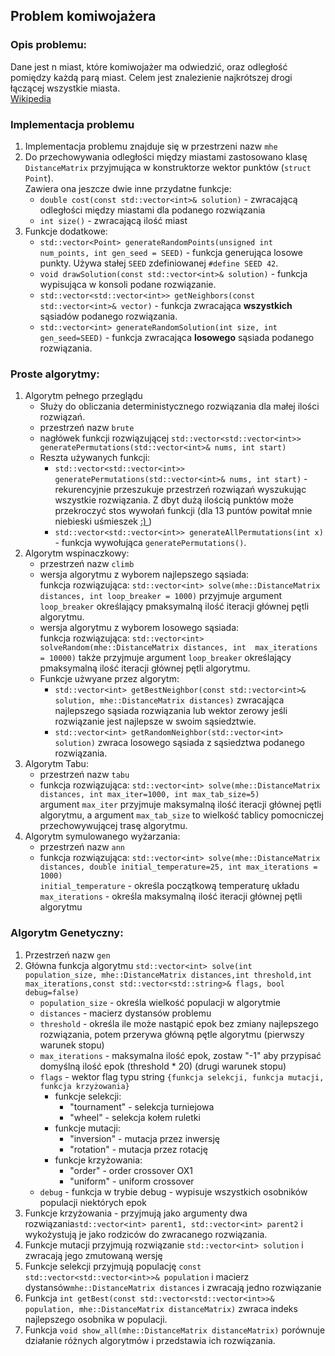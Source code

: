 ## Problem komiwojażera
### Opis problemu:
Dane jest n miast, które komiwojażer ma odwiedzić, oraz odległość pomiędzy każdą parą miast.
Celem jest znalezienie najkrótszej drogi łączącej wszystkie miasta. <br>
<a href="https://en.wikipedia.org/wiki/Travelling_salesman_problem">Wikipedia</a>

### Implementacja problemu
1. Implementacja problemu znajduje się w przestrzeni nazw ```mhe```
2. Do przechowywania odległości między miastami zastosowano klasę ```DistanceMatrix``` przyjmująca
w konstruktorze wektor punktów (```struct Point```). <br> 
Zawiera ona jeszcze dwie inne przydatne funkcje:
   *  ```double cost(const std::vector<int>& solution)``` - zwracającą odległości między miastami dla podanego rozwiązania
   * ```int size()``` - zwracającą ilość miast
3. Funkcje dodatkowe:
   * ```std::vector<Point> generateRandomPoints(unsigned int num_points, int gen_seed = SEED)``` - funkcja generująca losowe punkty. Używa stałej ```SEED``` 
    zdefiniowanej ```#define SEED 42```.
   * ```void drawSolution(const std::vector<int>& solution)``` - funkcja wypisująca w konsoli podane rozwiązanie.
   * ```std::vector<std::vector<int>> getNeighbors(const std::vector<int>& vector)``` - funkcja zwracająca __wszystkich__ sąsiadów podanego rozwiązania.
   * ```std::vector<int> generateRandomSolution(int size, int gen_seed=SEED)``` - funkcja zwracająca __losowego__ sąsiada podanego rozwiązania.

### Proste algorytmy:
1. Algorytm pełnego przeglądu
   * Służy do obliczania deterministycznego rozwiązania dla małej ilości rozwiązań.
   * przestrzeń nazw ```brute```
   * nagłówek funkcji rozwiązującej ```std::vector<std::vector<int>> generatePermutations(std::vector<int>& nums, int start)```
   * Reszta używanych funkcji:
      * ```std::vector<std::vector<int>> generatePermutations(std::vector<int>& nums, int start)``` - rekurencyjnie przeszukuje przestrzeń rozwiązań wyszukując wszystkie rozwiązania.
     Z dbyt dużą ilością punktów może przekroczyć stos wywołań funkcji (dla 13 puntów powitał mnie niebieski uśmieszek <a href="https://filestore.community.support.microsoft.com/api/images/ca756db3-5559-4d35-8e50-6821a83060c0?upload=true">:) </a>)
      * ```std::vector<std::vector<int>> generateAllPermutations(int x)``` - funkcja wywołująca ```generatePermutations()```.
2. Algorytm wspinaczkowy:
   * przestrzeń nazw ```climb```
   * wersja algorytmu z wyborem najlepszego sąsiada:
     <br> funkcja rozwiązująca: ```std::vector<int> solve(mhe::DistanceMatrix distances, int loop_breaker = 1000)```
     przyjmuje argument ```loop_breaker``` określający pmaksymalną ilość iteracji głównej pętli algorytmu.
   * wersja algorytmu z wyborem losowego sąsiada: <br> funkcja rozwiązująca: ```std::vector<int> solveRandom(mhe::DistanceMatrix distances, int  max_iterations = 10000)```
     także przyjmuje argument ```loop_breaker``` określający pmaksymalną ilość iteracji głównej pętli algorytmu.
   * Funkcje użwyane przez algorytm:
       * ```std::vector<int> getBestNeighbor(const std::vector<int>& solution, mhe::DistanceMatrix distances)``` zwracająca najlepszego sąsiada rozwiązania lub wektor zerowy jeśli rozwiązanie jest najlepsze w swoim sąsiedztwie.
       * ```std::vector<int> getRandomNeighbor(std::vector<int> solution)``` zwraca losowego sąsiada z sąsiedztwa podanego rozwiązania.
3. Algorytm Tabu:
    * przestrzeń nazw ```tabu```
    * funkcja rozwiązująca: ```std::vector<int> solve(mhe::DistanceMatrix distances, int max_iter=1000, int max_tab_size=5)```<br>
     argument ```max_iter``` przyjmuje maksymalną ilość iteracji głównej pętli algorytmu, a argument ```max_tab_size``` to wielkość tablicy pomocniczej przechowywującej trasę algorytmu.
4. Algorytm symulowanego wyżarzania:
    * przestrzeń nazw ```ann```
    * funkcja rozwiązująca: ```std::vector<int> solve(mhe::DistanceMatrix distances, double initial_temperature=25, int max_iterations = 1000)``` <br>
    ```initial_temperature``` - określa początkową temperaturę układu <br>
    ```max_iterations``` - określa maksymalną ilość iteracji głównej pętli algorytmu
### Algorytm Genetyczny:
1. Przestrzeń nazw ```gen```
2. Główna funkcja algorytmu ```std::vector<int> solve(int population_size, mhe::DistanceMatrix distances,int threshold,int max_iterations,const std::vector<std::string>& flags, bool debug=false)```
   * ```population_size``` - określa wielkość populacji w algorytmie
   * ```distances``` - macierz dystansów problemu
   * ```threshold``` - określa ile może nastąpić epok bez zmiany najlepszego rozwiązania, potem przerywa główną pętle algorytmu (pierwszy warunek stopu)
   * ```max_iterations``` - maksymalna ilość epok, zostaw "-1" aby przypisać domyślną ilość epok (threshold * 20) (drugi warunek stopu)
   * ```flags``` - wektor flag typu string ```{funkcja selekcji, funkcja mutacji, funkcja krzyżowania}```
     * funkcje selekcji:
       * "tournament" - selekcja turniejowa
       * "wheel" - selekcja kołem ruletki
     * funkcje mutacji:
       * "inversion" - mutacja przez inwersję 
       * "rotation" - mutacja przez rotację
     * funkcje krzyżowania:
       * "order" - order crossover OX1
       * "uniform" - uniform crossover
   * ```debug``` - funkcja w trybie debug - wypisuje wszystkich osobników populacji niektórych epok
3. Funkcje krzyżowania - przyjmują jako argumenty dwa rozwiązania```std::vector<int> parent1, std::vector<int> parent2``` i wykożystują je jako rodziców
do zwracanego rozwiązania.
4. Funkcje mutacji przyjmują rozwiązanie ```std::vector<int> solution``` i zwracają jego zmutowaną wersję
5. Funkcje selekcji przyjmują populację ```const std::vector<std::vector<int>>& population``` i macierz dystansów``` mhe::DistanceMatrix distances ``` i zwracają jedno rozwiązanie
6. Funkcja ```int getBest(const std::vector<std::vector<int>>& population, mhe::DistanceMatrix distanceMatrix)``` zwraca indeks najlepszego osobnika w populacji.
7. Funkcja ```void show_all(mhe::DistanceMatrix distanceMatrix)``` porównuje działanie różnych algorytmów i przedstawia ich rozwiązania.




